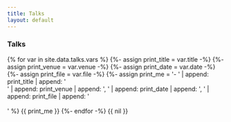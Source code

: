 ```yaml
---
title: Talks
layout: default
---
```




### Talks



{% for var in site.data.talks.vars %}
   {%- assign print_title = var.title -%}
   {%- assign print_venue = var.venue -%}
   {%- assign print_date = var.date -%}
   {%- assign print_file = var.file -%}
   {%- assign print_me = '- ' | append: print_title | append: ' <br> ' | append: print_venue | append: ', ' | append: print_date | append: ', ' | append: print_file | append: ' <br><br> ' %}
   {{ print_me }}
{%- endfor -%}
{{ nil }}



